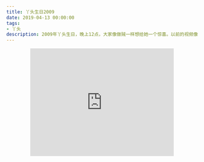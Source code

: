 ```yaml
---
title: 丫头生日2009
date: 2019-04-13 00:00:00
tags:
- 丫头
description: 2009年丫头生日，晚上12点，大家像做贼一样想给她一个惊喜。以前的视频像素有点渣，视频里的那些人看起来有点傻，傻的可爱，傻的让我们久久难以忘怀曾经那些傻逼时光。
---
```


<center><iframe width="378" height="283.5" src="https://v.qq.com/txp/iframe/player.html?vid=b0860ix54yz" frameborder="0" allowfullscreen></iframe></center>
